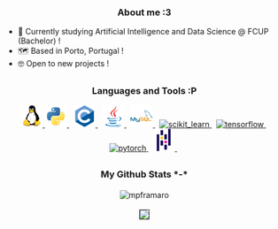 <h3 align="center">About me  :3</h3>

- 🧠 Currently studying Artificial Intelligence and Data Science @ FCUP (Bachelor) !
- 🗺️ Based in Porto, Portugal !
- 🤓 Open to new projects !

<h2></h2>


<h3 align="center">Languages and Tools :P</h3>
<p align="center">
    <a href="https://linuxmint.com/" target="_blank" rel="noreferrer">
        <img src="https://raw.githubusercontent.com/devicons/devicon/master/icons/linux/linux-original.svg" alt="linux" width="40" height="40"/>
    <a href="https://www.python.org" target="_blank" rel="noreferrer">
        <img src="https://raw.githubusercontent.com/devicons/devicon/master/icons/python/python-original.svg" alt="python" width="40" height="40"/> 
    </a>&nbsp;
    <a href="https://www.cprogramming.com/" target="_blank" rel="noreferrer">
        <img src="https://raw.githubusercontent.com/devicons/devicon/master/icons/c/c-original.svg" alt="c" width="40" height="40"/>
    </a>&nbsp;
    <a href="https://www.java.com" target="_blank" rel="noreferrer">
        <img src="https://raw.githubusercontent.com/devicons/devicon/master/icons/java/java-original.svg" alt="java" width="40" height="40"/>
    </a>&nbsp;
    <a href="https://www.mysql.com/" target="_blank" rel="noreferrer">
        <img src="https://raw.githubusercontent.com/devicons/devicon/master/icons/mysql/mysql-original-wordmark.svg" alt="mysql" width="40" height="40"/>
    </a>&nbsp;
    <a href="https://scikit-learn.org/" target="_blank" rel="noreferrer">
        <img src="https://upload.wikimedia.org/wikipedia/commons/0/05/Scikit_learn_logo_small.svg" alt="scikit_learn" width="40" height="40"/>
    </a>&nbsp;
    <a href="https://www.tensorflow.org" target="_blank" rel="noreferrer">
        <img src="https://www.vectorlogo.zone/logos/tensorflow/tensorflow-icon.svg" alt="tensorflow" width="40" height="40"/>
    </a>&nbsp;
    <a href="https://pytorch.org/" target="_blank" rel="noreferrer">
        <img src="https://www.vectorlogo.zone/logos/pytorch/pytorch-icon.svg" alt="pytorch" width="40" height="40"/>
    </a>&nbsp;
    <a href="https://pandas.pydata.org/" target="_blank" rel="noreferrer">
        <img src="https://raw.githubusercontent.com/devicons/devicon/2ae2a900d2f041da66e950e4d48052658d850630/icons/pandas/pandas-original.svg" alt="pandas" width="40" height="40"/>
    </a>&nbsp;
    </a>
</p>
</div>
    
<h2></h2>
<h3 align="center"> My Github Stats *-*</h3>
<div align="center">
    <img align="center" src="https://github-readme-stats.vercel.app/api/top-langs?username=mpframaro&show_icons=true&locale=en&layout=compact&theme=dark" alt="mpframaro" />
    <br/>
    <br/>
    <img align="center" src="http://github-profile-summary-cards.vercel.app/api/cards/profile-details?username=mpframaro&theme=dark" height="180em" border="1"/>
</div>
